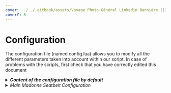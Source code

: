```yaml
---
cover: ../../.gitbook/assets/Voyage Photo Général Linkedin Bannière (12).png
coverY: 8
---
```


# Configuration

The configuration file (named config.lua) allows you to modify all the different parameters taken into account within our script. In case of problems with the scripts, first check that you have correctly edited this document

<details>

<summary><em><strong>Content of the configuration file by default</strong></em></summary>

```lua
----------------------------------------------------------------------------------------------------
--                           Madonne Studio © 2023 - All rights reserved                          --
--                                                                                                --
--                                    "MADONNE SEATBELT - v.1.0.1"                                --
--                                                                                                --
--               For any issue with this ressource, please contact us on Discord :                --
--                                                                                                --
--                                  https://discord.gg/nmBAJrFhQB                                 --
--                                                                                                --
--                                    https://madonnestudio.com                                   --
--                                    contact@madonnestudio.com                                   --
--                                                                                                --
----------------------------------------------------------------------------------------------------

CONFIG_MADONNE_SEATBELT = {
    -- If you want to disable the seat belts for a particular vehicle, you can enter the model of that vehicle below
    DisableSeatbeltsForThisVehicles = {
        "harley","blazer","blazer2","blazer3","blazer4","blazer5","verus","airtug","caddy","caddy2","caddy3","forklift","mower","tractor","bmx","cruiser","fixter","scorcher","tribike","tribike2","tribike3","gator3"
    },

    -- If you want to disable seat belts for an entire class of vehicle, you can enter the class ID below. To find the list of all vehicle classes, you can go to this address : https://docs.fivem.net/natives/?_0x29439776AAA00A62 
    DisableSeatbeltsForThisVehcilesClasses = {
        8,13,14,15,16,21,22
    },

    -- Change the key associated with the seat belt (default: K). To obtain the code corresponding to the key of your choice, refer to the following site: https://docs.fivem.net/docs/game-references/controls/
    SeatbeltKey = 311,

    -- Activate / Deactivate the display of a warning light when the belt is not fastened.
    ShowBlinker = true,

    --
    ActivateSound = true,
    LoopSound = true,
    Volume = 0.8,

    -- Allows you to add and configure a sound effect simulating putting on your seat belt (or taking it off)
    EnableNotifications = true,
    NotificationsType = "default", -- Availables values : default | custom
    -- If NotificationsType is set to custom, you must to edit the notifs.lua file. You can ask us on Discord if you need any support about this.
    Strings = {
        seatbelt_on = 'Seatbelt : ~g~set',
        seatbelt_off = 'Seatbelt : ~r~removed',
    },

    -- Sensitivity of expulsion from the vehicle in the event of impact
    DiffTrigger = 0.255,
    MinSpeed = 13.9,
    VelocityMultiplicator = 1,

    -- Enables and configures the launch of a small alarm when the vehicle is moving at a certain speed without the seat belt on.
    AlarmOnlySpeed = true,
    AlarmSpeed = 20,
    AlarmVolume = 0.2
}
```

</details>

<details>

<summary><em>Main Madonne Seatbelt Configuration</em></summary>

If you want to disable the seatbelts for a particular vehicle, you can enter the model of that vehicle below.

```lua
DisableSeatbeltsForThisVehicles = {
        "harley","blazer","blazer2","blazer3","blazer4","blazer5","verus","airtug","caddy","caddy2","caddy3","forklift","mower","tractor","bmx","cruiser","fixter","scorcher","tribike","tribike2","tribike3","gator3"
    },
```



If you want to disable the seatbelts for an entire class of vehicles, you can enter the class ID below. To find the list of all vehicle classes, you can go to [this website](https://docs.fivem.net/natives/?\_0x29439776AAA00A62).&#x20;

```lua
DisableSeatbeltsForThisVehcilesClasses = {
        8,13,14,15,16,21,22
    },
```



Change the key associated with the seat belt (default : K). To botain the code corresponding to the key of your choice, refer to[ the following site](https://docs.fivem.net/docs/game-references/controls/).

```lua
SeatbeltKey = 311,
```



This parameter allows whether or not to display a visual warning when the seat belt is not fastened.

```lua
ShowBlinker = true,
```



The options below allow you to manager the sound effects when your players put on and take off their seatbelts.

```lua
    ActivateSound = true,
    LoopSound = true,
    Volume = 0.8,
```



Whether or not to show a notification above the map when the belt is fastened and unfastened. You can also choose to setup your custom notification system.

```lua
    EnableNotifications = true,
    NotificationsType = "default", -- Availables values : default | custom
	-- If NotificationsType is set to custom, you must to edit the notifs.lua file. You can ask us on Discord if you need any support about this.
    Strings = {
        seatbelt_on = 'Seatbelt : ~g~set',
        seatbelt_off = 'Seatbelt : ~r~removed',
    },
```



Modify via these two parameters, the sensitivity necessary to eject players who do not have seat belts attached, in the event of an accident.

```lua
    DiffTrigger = 0.255,
    MinSpeed = 13.9,
    VelocityMultiplicator = 1,
```



Allows you to activate and configure the presence of an audible alarm when the seat belt is not fastened and the vehicle is moving.

```lua
    AlarmOnlySpeed = true,
    AlarmSpeed = 20,
    AlarmVolume = 0.2
```

</details>

